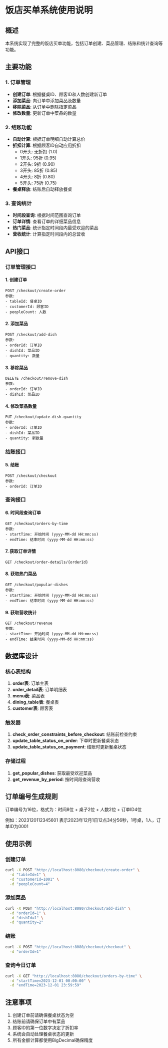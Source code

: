 # 饭店买单系统使用说明

## 概述
本系统实现了完整的饭店买单功能，包括订单创建、菜品管理、结账和统计查询等功能。

## 主要功能

### 1. 订单管理
- **创建订单**: 根据餐桌ID、顾客ID和人数创建新订单
- **添加菜品**: 向订单中添加菜品及数量
- **移除菜品**: 从订单中删除指定菜品
- **修改数量**: 更新订单中菜品的数量

### 2. 结账功能
- **自动计算**: 根据订单明细自动计算总价
- **折扣计算**: 根据顾客ID自动应用折扣
  - 0开头: 无折扣 (1.0)
  - 1开头: 95折 (0.95)
  - 2开头: 9折 (0.90)
  - 3开头: 85折 (0.85)
  - 4开头: 8折 (0.80)
  - 5开头: 75折 (0.75)
- **餐桌释放**: 结账后自动释放餐桌

### 3. 查询统计
- **时间段查询**: 根据时间范围查询订单
- **订单详情**: 查看订单的详细菜品信息
- **热门菜品**: 统计指定时间段内最受欢迎的菜品
- **营收统计**: 计算指定时间段内的总营收

## API接口

### 订单管理接口

#### 1. 创建订单
```
POST /checkout/create-order
参数:
- tableId: 餐桌ID
- customerId: 顾客ID
- peopleCount: 人数
```

#### 2. 添加菜品
```
POST /checkout/add-dish
参数:
- orderId: 订单ID
- dishId: 菜品ID
- quantity: 数量
```

#### 3. 移除菜品
```
DELETE /checkout/remove-dish
参数:
- orderId: 订单ID
- dishId: 菜品ID
```

#### 4. 修改菜品数量
```
PUT /checkout/update-dish-quantity
参数:
- orderId: 订单ID
- dishId: 菜品ID
- quantity: 新数量
```

### 结账接口

#### 5. 结账
```
POST /checkout/checkout
参数:
- orderId: 订单ID
```

### 查询接口

#### 6. 时间段查询订单
```
GET /checkout/orders-by-time
参数:
- startTime: 开始时间 (yyyy-MM-dd HH:mm:ss)
- endTime: 结束时间 (yyyy-MM-dd HH:mm:ss)
```

#### 7. 获取订单详情
```
GET /checkout/order-details/{orderId}
```

#### 8. 获取热门菜品
```
GET /checkout/popular-dishes
参数:
- startTime: 开始时间 (yyyy-MM-dd HH:mm:ss)
- endTime: 结束时间 (yyyy-MM-dd HH:mm:ss)
```

#### 9. 获取营收统计
```
GET /checkout/revenue
参数:
- startTime: 开始时间 (yyyy-MM-dd HH:mm:ss)
- endTime: 结束时间 (yyyy-MM-dd HH:mm:ss)
```

## 数据库设计

### 核心表结构
1. **order表**: 订单主表
2. **order_detail表**: 订单明细表
3. **menu表**: 菜品表
4. **dining_table表**: 餐桌表
5. **customer表**: 顾客表

### 触发器
1. **check_order_constraints_before_checkout**: 结账前检查约束
2. **update_table_status_on_order**: 下单时更新餐桌状态
3. **update_table_status_on_payment**: 结账时更新餐桌状态

### 存储过程
1. **get_popular_dishes**: 获取最受欢迎菜品
2. **get_revenue_by_period**: 按时间段查询营收

## 订单编号生成规则
订单编号为16位，格式为：时间8位 + 桌子2位 + 人数2位 + 订单ID4位

例如：2023120112345601 表示2023年12月1日12点34分56秒，1号桌，1人，订单ID为0001

## 使用示例

### 创建订单
```bash
curl -X POST "http://localhost:8080/checkout/create-order" \
  -d "tableId=1" \
  -d "customerId=1001" \
  -d "peopleCount=4"
```

### 添加菜品
```bash
curl -X POST "http://localhost:8080/checkout/add-dish" \
  -d "orderId=1" \
  -d "dishId=1" \
  -d "quantity=2"
```

### 结账
```bash
curl -X POST "http://localhost:8080/checkout/checkout" \
  -d "orderId=1"
```

### 查询今日订单
```bash
curl -X GET "http://localhost:8080/checkout/orders-by-time" \
  -d "startTime=2023-12-01 00:00:00" \
  -d "endTime=2023-12-01 23:59:59"
```

## 注意事项
1. 创建订单前请确保餐桌状态为空
2. 结账前请确保订单中有菜品
3. 顾客ID的第一位数字决定了折扣率
4. 系统会自动处理餐桌状态的更新
5. 所有金额计算都使用BigDecimal确保精度 